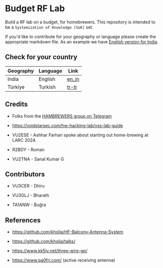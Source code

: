 # Budget RF Lab

Build a RF lab on a budget,  for homebrewers. This repository is intended to be a `Systemization of Knowledge (SoK)` set.

If you'd like to contribute for your geography or language please create the appropriate markdown file. As an example we have [English version for India](en_in.md).

## Check for your country

| Geography | Language | Link              |
|-----------|----------|-------------------|
| India     | English  | [en_in](en_in.md) |
| Türkiye   | Turkish  | [tr-tr](tr-tr.md) |

## Credits

- Folks from the [HAMBREWERS group on Telegram](https://t.me/+TwzGyKGe8_QI_B3y)

- https://voidstarsec.com/hw-hacking-lab/vss-lab-guide

- VU2ESE - Ashhar Farhan spoke about starting out home-brewing at LARC 2024.

- R2BDY - Roman

- VU2TNA - Sanal Kumar G

## Contributors

- VU3CER - Dhiru

- VU3GLJ - Bharath

- TA1ANW - Buğra 

## References

- https://github.com/kholia/HF-Balcony-Antenna-System

- https://github.com/kholia/talks/

- https://www.kk5jy.net/three-wire-gp/

- https://www.pa0fri.com/ (active receiving antenna)
